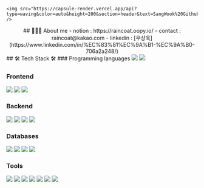 
	<img src="https://capsule-render.vercel.app/api?type=waving&color=auto&height=200&section=header&text=SangWook%20Github&fontSize=90&animation=fadeIn" />	
</div>
<div align=center>
## 👩🏻‍💻 About me
- notion : https://raincoat.oopy.io/
- contact : raincoat@kakao.com
- linkedin : [우상욱](https://www.linkedin.com/in/%EC%83%81%EC%9A%B1-%EC%9A%B0-706a2a248/)
</div>
## 🛠 Tech Stack 🛠 
###  Programming languages
<img src="https://img.shields.io/badge/JavaScript-F7DF1E.svg?style=for-the-badge&logo=JavaScript&logoColor=black"> <img src="https://img.shields.io/badge/typescript-%23007ACC.svg?style=for-the-badge&logo=typescript&logoColor=white">




### Frontend
<img src="https://img.shields.io/badge/Vue.js-4FC08D.svg?style=for-the-badge&logo=vuedotjs&logoColor=white" > <img src="https://img.shields.io/badge/Vite-646CFF.svg?style=for-the-badge&logo=Vite&logoColor=white">  <img src="https://img.shields.io/badge/React-61DAFB.svg?style=for-the-badge&logo=React&logoColor=black"> 



### Backend 
<img src="https://img.shields.io/badge/GoogleCloud-%234285F4.svg?style=for-the-badge&logo=google-cloud&logoColor=white"> <img src="https://img.shields.io/badge/NestJS-E0234E.svg?style=for-the-badge&logo=NestJS&logoColor=white"> <img src="https://img.shields.io/badge/Express-000000.svg?style=for-the-badge&logo=Express&logoColor=white"> <img src="https://img.shields.io/badge/Node.js-339933.svg?style=for-the-badge&logo=nodedotjs&logoColor=white">


###  Databases
<img src="https://img.shields.io/badge/PostgreSQL-4169E1.svg?style=for-the-badge&logo=PostgreSQL&logoColor=white"> <img src="https://img.shields.io/badge/MySQL-4479A1.svg?style=for-the-badge&logo=MySQL&logoColor=white"> <img src="https://img.shields.io/badge/Microsoft%20SQL%20Server-CC2927.svg?style=for-the-badge&logo=Microsoft-SQL-Server&logoColor=white"> <img src="https://img.shields.io/badge/Supabase-3FCF8E.svg?style=for-the-badge&logo=Supabase&logoColor=white">



###  Tools
<img src="https://img.shields.io/badge/Jira-0052CC.svg?style=for-the-badge&logo=Jira&logoColor=white"> <img src="https://img.shields.io/badge/Confluence-172B4D.svg?style=for-the-badge&logo=Confluence&logoColor=white"> <img src="https://img.shields.io/badge/Slack-4A154B.svg?style=for-the-badge&logo=Slack&logoColor=white"> <img src="https://img.shields.io/badge/GitHub-181717.svg?style=for-the-badge&logo=GitHub&logoColor=white"> <img src="https://img.shields.io/badge/Bitbucket-0052CC.svg?style=for-the-badge&logo=Bitbucket&logoColor=white"> <img src="https://img.shields.io/badge/Notion-000000.svg?style=for-the-badge&logo=Notion&logoColor=white"> <img src="https://img.shields.io/badge/Git-F05032.svg?style=for-the-badge&logo=Git&logoColor=white">
